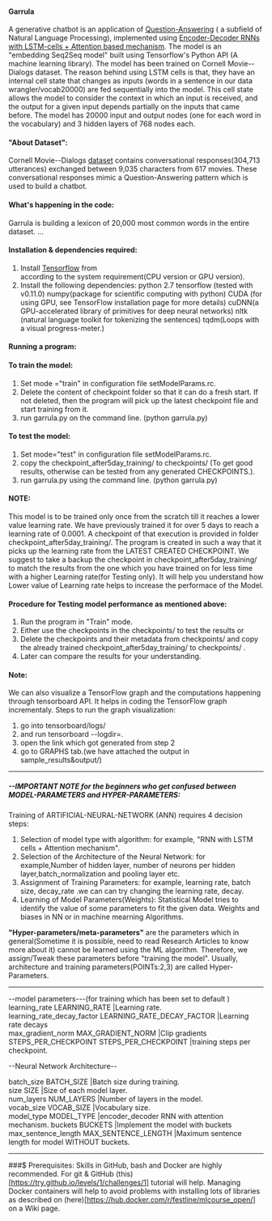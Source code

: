 #### Garrula
A generative chatbot is an application of [Question-Answering](https://web.stanford.edu/~jurafsky/slp3/28.pdf) ( a subfield of Natural Language Processing), implemented using [Encoder-Decoder RNNs with LSTM-cells + Attention based mechanism](https://arxiv.org/pdf/1508.04025.pdf). The model is an "embedding Seq2Seq model" built using Tensorflow's Python API (A machine learning library). The model has been trained on Cornell Movie--Dialogs dataset. The reason behind using LSTM cells is that, they have an internal cell state that changes as inputs (words in a sentence in our data wrangler/vocab20000) are fed sequentially into the model. This cell state allows the model to consider the context in which an input is received, and the output for a given input depends partially on the inputs that came before. The model has 20000 input and output nodes (one for each word in the vocabulary) and 3 hidden layers of 768 nodes each.

#### "About Dataset":
Cornell Movie--Dialogs [dataset](https://www.cs.cornell.edu/~cristian/Cornell_Movie-Dialogs_Corpus.html) contains conversational responses(304,713 utterances) exchanged between 9,035 characters from 617 movies. These conversational responses mimic a Question-Answering pattern which is used to build a chatbot.

#### What's happening in the code:
Garrula is building a lexicon of 20,000 most common words in the entire dataset.
...

#### Installation & dependencies required:
1.  Install [Tensorflow](https://www.tensorflow.org/versions/r0.12/get_started/os_setup.html) from  
    according to the system requirement(CPU version or GPU version).
2.  Install the following dependencies:
    python 2.7
    tensorflow (tested with v0.11.0)
    numpy(package for scientific computing with python)
    CUDA (for using GPU, see TensorFlow installation page for more details)
    cuDNN(a GPU-accelerated library of primitives for deep neural networks)
    nltk (natural language toolkit for tokenizing the sentences)
    tqdm(Loops with a visual progress-meter.)

#### Running a program:

#### To train the model:
1. Set mode ="train" in configuration file setModelParams.rc.
2. Delete the content of checkpoint folder so that it can do a fresh start. If not deleted, then the program will pick up the latest checkpoint file and start training from it.
3. run garrula.py on the command line. (python garrula.py)

#### To test the model:
1. Set mode="test" in configuration file setModelParams.rc.
2. copy the checkpoint_after5day_training/ to checkpoints/ (To get good results, otherwise can be tested from any generated CHECKPOINTS.). 
3. run garrula.py using the command line. (python garrula.py)


#### NOTE:
This model is to be trained only once from the scratch till it reaches a lower value learning rate. We have previously trained it for over 5 days to reach a learning rate of 0.0001. A checkpoint of that execution is provided in folder checkpoint_after5day_training/. The program is created in such a way that it picks up the learning rate from the LATEST CREATED CHECKPOINT. We suggest to take a backup the checkpoint in checkpoint_after5day_training/ to match the results from the one which you have trained on for less time with a higher Learning rate(for Testing only). It will help you understand how Lower value of Learning rate helps to increase the performace of the Model.

#### Procedure for Testing model performance as mentioned above:
1. Run the program in "Train" mode.
2. Either use the checkpoints in the checkpoints/ to test the results or 
3. Delete the checkpoints and their metadata from checkpoints/ and copy the already trained checkpoint_after5day_training/ to checkpoints/ .
4. Later can compare the results for your understanding.

#### Note:
We can also visualize a TensorFlow graph and the computations happening through tensorboard API. It helps in coding the TensorFlow graph incrementaly. 
Steps to run the graph visualization:
1. go into tensorboard/logs/
2. and run tensorboard --logdir=.
3. open the link which got generated from step 2
4. go to GRAPHS tab.(we have attached the output in sample_results&output/)
******************************************************************************************************

##### --IMPORTANT NOTE for the beginners who get confused between MODEL-PARAMETERS and HYPER-PARAMETERS:
Training of ARTIFICIAL-NEURAL-NETWORK (ANN) requires 4 decision steps:
1. Selection of model type with algorithm:
   for example, "RNN with LSTM cells + Attention mechanism".
2. Selection of the Architecture of the Neural Network:
   for example,Number of hidden layer, number of neurons per hidden layer,batch_normalization and pooling layer etc.
3. Assignment of Training Parameters:
   for example, learning rate, batch size, decay_rate .we can can try changing the learning rate, decay.
4. Learning of Model Parameters(Weights): 
   Statistical Model tries to identify the value of some parameters to fit the given data. Weights and biases in NN or in 
   machine mearning Algorithms.

**"Hyper-parameters/meta-parameters"** are the parameters which in general(Sometime it is possible, need to read Research Articles to know more about it) cannot be learned using the ML algorithm.
Therefore, we assign/Tweak these parameters before "training the model". 
Usually, architecture and training parameters(POINTs:2,3) are called Hyper-Parameters.
*************************************************************************************************************
--model parameters---(for training which has been set to default )
learning_rate LEARNING_RATE                           			        |Learning rate.                         	
learning_rate_decay_factor LEARNING_RATE_DECAY_FACTOR 		        	|Learning rate decays    	    
max_gradient_norm MAX_GRADIENT_NORM                   	        		|Clip gradients          	    
STEPS_PER_CHECKPOINT STEPS_PER_CHECKPOINT      		 		            |training steps per checkpoint.	

--Neural Network Architecture--

batch_size BATCH_SIZE           		                                |Batch size during training.     
size SIZE                                          		                |Size of each model layer.              
num_layers NUM_LAYERS                                                   |Number of layers in the model.         
vocab_size VOCAB_SIZE                                                   |Vocabulary size.                       
model_type MODEL_TYPE        				                            |encoder_decoder RNN with attention mechanism.
buckets BUCKETS                                      		           	|Implement the model with buckets                    max_sentence_length  MAX_SENTENCE_LENGTH  	  		                	 |Maximum sentence length for model WITHOUT buckets.
************************************************************************************************************************

###$ Prerequisites:
Skills in GitHub, bash and Docker are highly recommended. For git & GitHub (this)[https://try.github.io/levels/1/challenges/1] tutorial will help. Managing Docker containers will help to avoid problems with installing lots of libraries as described on (here)[https://hub.docker.com/r/festline/mlcourse_open/] on a Wiki page.
